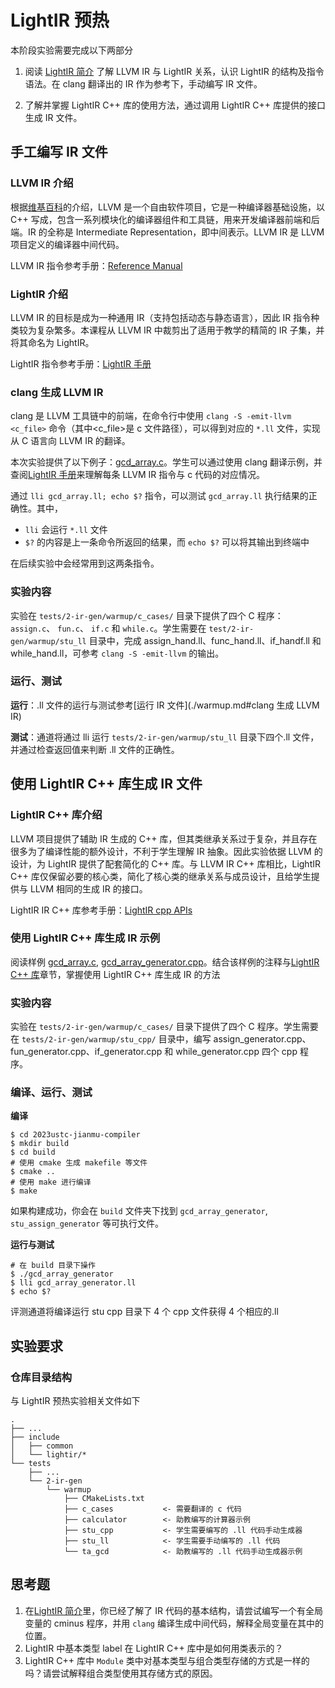 # LightIR 预热

本阶段实验需要完成以下两部分

1. 阅读 [LightIR 简介](../common/LightIR.md) 了解 LLVM IR 与 LightIR 关系，认识 LightIR 的结构及指令语法。在 clang 翻译出的 IR 作为参考下，手动编写 IR 文件。

2. 了解并掌握 LightIR C++ 库的使用方法，通过调用 LightIR C++ 库提供的接口生成 IR 文件。


## 手工编写 IR 文件

### LLVM IR 介绍

根据[维基百科](https://zh.wikipedia.org/zh-cn/LLVM)的介绍，LLVM 是一个自由软件项目，它是一种编译器基础设施，以 C++ 写成，包含一系列模块化的编译器组件和工具链，用来开发编译器前端和后端。IR 的全称是 Intermediate Representation，即中间表示。LLVM IR 是 LLVM 项目定义的编译器中间代码。

LLVM IR 指令参考手册：[Reference Manual](https://llvm.org/docs/LangRef.html)

### LightIR 介绍

LLVM IR 的目标是成为一种通用 IR（支持包括动态与静态语言），因此 IR 指令种类较为复杂繁多。本课程从 LLVM IR 中裁剪出了适用于教学的精简的 IR 子集，并将其命名为 LightIR。

LightIR 指令参考手册：[LightIR 手册](../common/LightIR.md#ir-%E6%A0%BC%E5%BC%8F)

### clang 生成 LLVM IR
<!-- TODO: 重写 bash cat -->

clang 是 LLVM 工具链中的前端，在命令行中使用 `clang -S -emit-llvm <c_file>` 命令（其中<c_file>是 c 文件路径），可以得到对应的 `*.ll` 文件，实现从 C 语言向 LLVM IR 的翻译。

本次实验提供了以下例子：[gcd_array.c](https://cscourse.ustc.edu.cn/vdir/Gitlab/compiler_staff/2023ustc-jianmu-compiler-ta/-/blob/master/tests/2-ir-gen/warmup/ta_gcd/gcd_array.c)。学生可以通过使用 clang 翻译示例，并查阅[LightIR 手册](../common/LightIR.md#ir-%E6%A0%BC%E5%BC%8F)来理解每条 LLVM IR 指令与 c 代码的对应情况。

通过 `lli gcd_array.ll; echo $?` 指令，可以测试 `gcd_array.ll` 执行结果的正确性。其中，

- `lli` 会运行 `*.ll` 文件
- `$?` 的内容是上一条命令所返回的结果，而 `echo $?` 可以将其输出到终端中

在后续实验中会经常用到这两条指令。

### 实验内容

<!-- TODO: 把 2023ustc-jianmu-compiler-ta 换成公开仓库 -->

实验在 `tests/2-ir-gen/warmup/c_cases/` 目录下提供了四个 C 程序： `assign.c`、 `fun.c`、 `if.c` 和 `while.c`。学生需要在 `test/2-ir-gen/warmup/stu_ll` 目录中，完成 assign_hand.ll、func_hand.ll、if_handf.ll 和 while_hand.ll，可参考 `clang -S -emit-llvm` 的输出。

### 运行、测试

**运行**：.ll 文件的运行与测试参考[运行 IR 文件](./warmup.md#clang 生成 LLVM IR)

**测试**：通道将通过 lli 运行 `tests/2-ir-gen/warmup/stu_ll` 目录下四个.ll 文件，并通过检查返回值来判断 .ll 文件的正确性。


## 使用 LightIR C++ 库生成 IR 文件

### LightIR C++ 库介绍

LLVM 项目提供了辅助 IR 生成的 C++ 库，但其类继承关系过于复杂，并且存在很多为了编译性能的额外设计，不利于学生理解 IR 抽象。因此实验依据 LLVM 的设计，为 LightIR 提供了配套简化的 C++ 库。与 LLVM IR C++ 库相比，LightIR C++ 库仅保留必要的核心类，简化了核心类的继承关系与成员设计，且给学生提供与 LLVM 相同的生成 IR 的接口。

LightIR IR C++ 库参考手册：[LightIR cpp APIs](../common/LightIR.md#c-apis)

### 使用 LightIR C++ 库生成 IR 示例

阅读样例 [gcd_array.c](https://cscourse.ustc.edu.cn/vdir/Gitlab/compiler_staff/2023ustc-jianmu-compiler-ta/-/blob/master/tests/2-ir-gen/warmup/ta_gcd/gcd_array.c), [gcd_array_generator.cpp](https://cscourse.ustc.edu.cn/vdir/Gitlab/compiler_staff/2023ustc-jianmu-compiler-ta/-/blob/master/tests/2-ir-gen/warmup/ta_gcd/gcd_array_generator.cpp)。结合该样例的注释与[LightIR C++ 库](../common/LightIR.md#)章节，掌握使用 LightIR C++ 库生成 IR 的方法

### 实验内容

实验在 `tests/2-ir-gen/warmup/c_cases/` 目录下提供了四个 C 程序。学生需要在 `tests/2-ir-gen/warmup/stu_cpp/` 目录中，编写 assign_generator.cpp、fun_generator.cpp、if_generator.cpp 和 while_generator.cpp 四个 cpp 程序。

### 编译、运行、测试

**编译**

```shell
$ cd 2023ustc-jianmu-compiler
$ mkdir build
$ cd build
# 使用 cmake 生成 makefile 等文件
$ cmake ..
# 使用 make 进行编译
$ make
```

如果构建成功，你会在 `build` 文件夹下找到 `gcd_array_generator`, `stu_assign_generator` 等可执行文件。

**运行与测试**

```shell
# 在 build 目录下操作
$ ./gcd_array_generator
$ lli gcd_array_generator.ll
$ echo $?
```

评测通道将编译运行 stu cpp 目录下 4 个 cpp 文件获得 4 个相应的.ll

## 实验要求

### 仓库目录结构

与 LightIR 预热实验相关文件如下

```
.
├── ...
├── include
│   ├── common
│   └── lightir/*
└── tests
    ├── ...
    └── 2-ir-gen
        └── warmup
            ├── CMakeLists.txt
            ├── c_cases           <- 需要翻译的 c 代码
            ├── calculator        <- 助教编写的计算器示例
            ├── stu_cpp           <- 学生需要编写的 .ll 代码手动生成器
            ├── stu_ll            <- 学生需要手动编写的 .ll 代码
            └── ta_gcd            <- 助教编写的 .ll 代码手动生成器示例
```


## 思考题

1. 在[LightIR 简介](../common/LightIR.md)里，你已经了解了 IR 代码的基本结构，请尝试编写一个有全局变量的 cminus 程序，并用 `clang` 编译生成中间代码，解释全局变量在其中的位置。
2. LightIR 中基本类型 label 在 LightIR C++ 库中是如何用类表示的？
3. LightIR C++ 库中 `Module` 类中对基本类型与组合类型存储的方式是一样的吗？请尝试解释组合类型使用其存储方式的原因。
